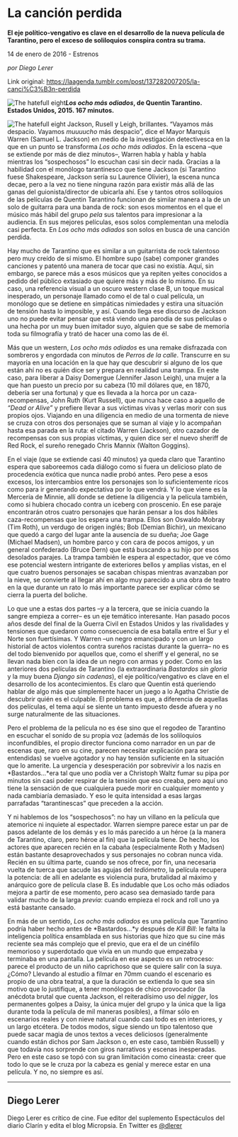 # La canción perdida

**El eje político-vengativo es clave en el desarrollo de la nueva película de Tarantino, pero el exceso de soliloquios conspira contra su trama.**

14 de enero de 2016 - Estrenos

_por Diego Lerer_

Link original: https://laagenda.tumblr.com/post/137282007205/la-canci%C3%B3n-perdida

![The hatefull eight](https://64.media.tumblr.com/ca5bf72c5c7bd40a3999e3746f304277/tumblr_inline_pk08ozX0kQ1t6q87u_500.jpg)***Los
ocho más odiados*, de Quentin Tarantino.  
 Estados Unidos, 2015. 167 minutos.**

![The hatefull eight](https://64.media.tumblr.com/ca5bf72c5c7bd40a3999e3746f304277/tumblr_inline_pk08ozX0kQ1t6q87u_500.jpg) Jackson, Rusell y Leigh, brillantes. 
“Vayamos
más despacio. Vayamos *muuuucho*
más despacio”, dice el Mayor Marquis Warren (Samuel L. Jackson) en
medio de la investigación detectivesca en la que en un punto se
transforma *Los
ocho más odiados*.
En la escena –que se extiende por más de diez minutos–, Warren
habla y habla y habla mientras los “sospechosos” lo escuchan casi
sin decir nada. Gracias a la habilidad con el monólogo tarantinesco
que tiene Jackson (si Tarantino fuese Shakespeare, Jackson sería su
Laurence Olivier), la escena nunca decae, pero a la vez no tiene
ninguna razón para existir más allá de las ganas del
guionista/director de ubicarla ahí. Ese y tantos otros soliloquios
de las películas de Quentin Tarantino funcionan de similar manera a
la de un solo de guitarra para una banda de rock: son esos momentos
en el que el músico más hábil del grupo *pela*
sus talentos para impresionar a la audiencia. En sus mejores
películas, esos solos complementan una melodía casi perfecta. En
*Los
ocho más odiados*
son solos en busca de una canción perdida.

Hay
mucho de Tarantino que es similar a un guitarrista de rock talentoso
pero muy creído de sí mismo. El hombre supo (sabe) componer grandes
canciones y patentó una manera de tocar que casi no existía. Aquí,
sin embargo, se parece más a esos músicos que ya repiten yeites
conocidos a pedido del público extasiado que quiere más y más de
lo mismo. En su caso, una referencia visual a un oscuro western clase
B, un toque musical inesperado, un personaje llamado como el de tal o
cual película, un monólogo que se detiene en simpáticas nimiedades
y estira una situación de tensión hasta lo imposible, y así.
Cuando llega ese discurso de Jackson uno no puede evitar pensar que
está viendo una parodia de sus películas o una hecha por un muy
buen imitador suyo, alguien que se sabe de memoria toda su
filmografía y trató de hacer una como las de él.

Más
que un western, *Los
ocho más odiados*
es una remake disfrazada con sombreros y engordada con minutos de
*Perros
de la calle*.
Transcurre en su mayoría en una locación en la que hay que
descubrir si alguno de los que están ahí no es quién dice ser y
prepara en realidad una trampa. En este caso, para liberar a Daisy
Domergue (Jennifer Jason Leigh), una mujer a la que han puesto un
precio por su cabeza (10 mil dólares que, en 1870, debería ser una
fortuna) y que es llevada a la horca por un caza-recompensas, John
Ruth (Kurt Russell), que nunca hace caso a aquello de *“Dead
or Alive”*
y prefiere llevar a sus víctimas vivas y verlas morir con sus
propios ojos. Viajando en una diligencia en medio de una tormenta de
nieve se cruza con otros dos personajes que se suman al viaje y lo
acompañan hasta esa parada en la ruta: el citado Warren (Jackson),
otro cazador de recompensas con sus propias víctimas, y quien dice
ser el nuevo sheriff de Red Rock, el sureño renegado Chris Mannix
(Walton Goggins).

En
el viaje (que se extiende casi 40 minutos) ya queda claro que
Tarantino espera que saboreemos cada diálogo como si fuera un
delicioso plato de procedencia exótica que nunca nadie probó antes.
Pero pese a esos excesos, los intercambios entre los personajes son
lo suficientemente ricos como para ir generando expectativa por lo
que vendrá. Y lo que viene es la Mercería de Minnie, allí donde se
detiene la diligencia y la película también, como si hubiera
chocado contra un iceberg con proscenio. En ese paraje encontrarán
otros cuatro personajes que harán pensar a los dos hábiles
caza-recompensas que los espera una trampa. Ellos son Oswaldo Mobray
(Tim Roth), un verdugo de origen inglés; Bob (Demian Bichir), un
mexicano que quedó a cargo del lugar ante la ausencia de su dueña;
Joe Gage (Michael Madsen), un hombre parco y con cara de pocos
amigos, y un general confederado (Bruce Dern) que está buscando a su
hijo por esos desolados parajes. La trampa también le espera al
espectador, que ve cómo ese potencial western intrigante de
exteriores bellos y amplias vistas, en el que cuatro buenos
personajes se sacaban chispas mientras avanzaban por la nieve, se
convierte al llegar ahí en algo muy parecido a una obra de teatro en
la que durante un rato lo más importante parece ser explicar cómo
se cierra la puerta del boliche.

Lo
que une a estas dos partes –y a la tercera, que se inicia cuando la
sangre empieza a correr– es un eje temático interesante. Han
pasado pocos años desde del final de la Guerra Civil en Estados
Unidos y las rivalidades y tensiones que quedaron como consecuencia
de esa batalla entre el Sur y el Norte son fuertísimas. Y Warren –un
negro emancipado y con un largo historial de actos violentos contra
sureños racistas durante la guerra– no es del todo bienvenido por
aquellos que, como el sheriff y el general, no se llevan nada bien con la
idea de un negro con armas y poder. Como en las anteriores dos
películas de Tarantino (la extraordinaria *Bastardos
sin gloria*
y la muy buena *Django
sin cadenas*),
el eje político/vengativo es clave en el desarrollo de los
acontecimientos. Es claro que Quentin está queriendo hablar de algo
más que simplemente hacer un juego a lo Agatha Christie de descubrir
quién es el culpable. El problema es que, a diferencia de aquellas
dos películas, el tema aquí se siente un tanto impuesto desde
afuera y no surge naturalmente de las situaciones.

Pero
el problema de la película no es ése sino que el regodeo de
Tarantino en escuchar el sonido de su propia voz (además de los
soliloquios inconfundibles, el propio director funciona como narrador
en un par de escenas que, raro en su cine, parecen necesitar
explicación para ser entendidas) se vuelve agotador y no hay tensión
suficiente en la situación que lo amerite. La urgencia y
desesperación por sobrevivir a los nazis en *Bastardos…*era
tal que uno podía ver a Christoph Waltz fumar su pipa por minutos
sin casi poder respirar de la tensión que eso creaba, pero aquí uno
tiene la sensación de que cualquiera puede morir en cualquier
momento y nada cambiaría demasiado. Y eso le quita intensidad a esas
largas parrafadas “tarantinescas” que preceden a la acción. 


Y
ni hablemos de los “sospechosos”: no hay un villano en la
película que atemorice ni inquiete al espectador. Warren siempre
parece estar un par de pasos adelante de los demás y es lo más
parecido a un héroe (a la manera de Tarantino, claro, pero héroe al
fin) que la película tiene. De hecho, los actores que aparecen
recién en la cabaña (especialmente Roth y Madsen) están bastante
desaprovechados y sus personajes no cobran nunca vida. Recién en su
última parte, cuando se nos ofrece, por fin, una necesaria vuelta de
tuerca que sacude las agujas del *tediómetro*,
la película recupera la potencia: de allí en adelante es violencia
pura, brutalidad al máximo y anárquico gore de película clase B.
Es indudable que Los
ocho más odiados
mejora a partir de ese momento, pero acaso sea demasiado tarde para
validar mucho de la larga *previa*:
cuando empieza el rock and roll uno ya está bastante cansado.

En
más de un sentido, *Los
ocho más odiados*
es una película que Tarantino podría haber hecho antes de
*Bastardos…*y
después de *Kill
Bill*:
le falta la inteligencia política ensamblada en sus historias que
hizo que su cine más reciente sea más complejo que el previo, que
era el de un cinéfilo memorioso y superdotado que vivía en un mundo
que empezaba y terminaba en una pantalla. La película en ese aspecto
es un retroceso: parece el producto de un niño caprichoso que se
quiere salir con la suya. ¿Cómo? Llevando al estudio a filmar en
70mm cuando el escenario es propio de una obra teatral, a que la
duración se extienda lo que sea sin motivo que lo justifique, a
tener monólogos de chico provocador (la anécdota brutal que cuenta
Jackson, el reiteradísimo uso del *nigger*,
los permanentes golpes a Daisy, la única mujer del grupo y la única
que la liga durante toda la película de mil maneras posibles), a
filmar sólo en escenarios reales y con nieve natural cuando casi
todo es en interiores, y un largo etcétera. De todos modos, sigue
siendo un tipo talentoso que puede sacar magia de unos textos a veces
deliciosos (generalmente cuando están dichos por Sam Jackson o, en
este caso, también Russell) y que todavía nos sorprende con giros
narrativos y escenas inesperadas. Pero en este caso se topó con su
gran limitación como cineasta: creer que todo lo que se le cruza por
la cabeza es genial y merece estar en una película. Y no, no siempre
es así.



---

 Diego Lerer
------------

 Diego Lerer es crítico de cine. Fue editor del suplemento Espectáculos del diario Clarín y edita el blog Micropsia. En Twitter es  [@dlerer](https://twitter.com/dlerer)

